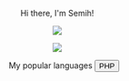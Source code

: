 <p align="center">Hi there, I'm Semih!</p>
<p align="center"><img src="https://github-readme-stats.vercel.app/api?username=TrFolwe"><p/>
<p align="center"><img src="https://github-readme-stats.vercel.app/api/top-langs/?username=TrFolwe&layout=compact"><p/>
<ul align="center">
  My popular languages
  <button backround-color: "red">PHP</button>
</ul>
